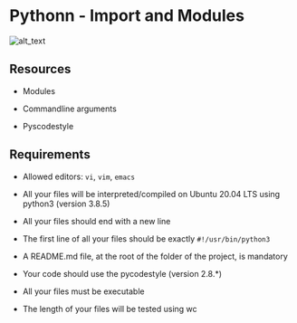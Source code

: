 # Pythonn - Import and Modules

![alt_text](https://www.mybluelinux.com/python-whats-init-for-me/)



## Resources

* Modules

* Commandline arguments

* Pyscodestyle



## Requirements

* Allowed editors: `vi`, `vim`, `emacs`

* All your files will be interpreted/compiled on Ubuntu 20.04 LTS using python3 (version 3.8.5)

* All your files should end with a new line

* The first line of all your files should be exactly `#!/usr/bin/python3`

* A README.md file, at the root of the folder of the project, is mandatory

* Your code should use the pycodestyle (version 2.8.*)

* All your files must be executable

* The length of your files will be tested using wc
